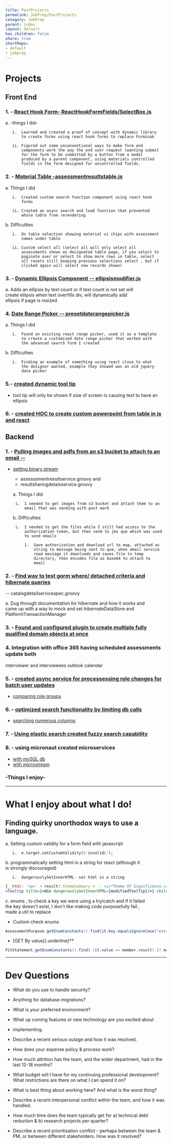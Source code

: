 ```yaml
---  
title: PastProjects  
permalink: JobPrep/PastProjects  
category: JobPrep  
parent: index  
layout: default  
has_children: false  
share: true  
shortRepo:   
- default  
- jobprep  
---  
```

  
# Projects  
## Front End  
  
### 1. - [React Hook Form- ReactHookFormFields/SelectBox.js](https://github.com/14paxton/ReactHookFormDynamicComponents)  
  
   a. -things I did-  
  
       i.  Learned and created a proof of concept with dynamic library  
           to create forms using react hook forms to replace Forminak  
  
       ii. Figured out some unconventional ways to make form and  
           components work the way the end user request (wanting submit  
           for the form to be submitted by a button from a modal  
           produced by a parent component, using materials controlled  
           fields in the form designed for uncontrolled fields.  
  
### 2. - [Material Table -assessmentresultstable.js](https://github.com/14paxton/TableWithAsyncCall)  
  
   a. Things I did  
  
       i.  Created custom search function component using react hook  
           forms  
  
       ii. Created an async search and load function that prevented  
           whole table from rerendering  
  
   b. Difficulties  
  
       i.  On table selection showing material ui chips with assessment  
           names under table  
  
       ii. Custom select all (select all will only select all  
           assessments shown on designated table page, if you select to  
           paginate over or select to show more rows in table, select  
           all resets still keeping previous selections select , but if  
           clicked again will select new records shown)  
  
### 3. - [Dynamic Ellipsis Component -- ellipsismodifier.js](https://github.com/14paxton/DynamicEllipsis)  
  
   a. Adds an ellipsis by text count or if text count is not set will  
   create ellipsis when text overfills div, will dynamically add  
   ellipsis if page is resized  
  
### 4. [Date Range Picker -- presetdaterangepicker.js](https://github.com/14paxton/DateRangePicker)  
  
   a. Things I did  
  
       i.  Found an existing react range picker, used it as a template  
           to create a customized date range picker that worked with  
           the advanced search form I created  
  
   b. Difficulties  
  
       i.  Finding an example of something using react close to what  
           the designer wanted, example they showed was an old jquery  
           data picker  
  
### 5.- [ created dynamic tool tip ](https://gist.github.com/14paxton/9c745874ec384add89c1908c73832594)  
- tool tip will only be shown if size of screen is causing text to have an ellipsis  
  
### 6. - [created HOC to create custom powerpoint from table in js and react](https://github.com/14paxton/TableToPowerPoint)  
  
## Backend  
### 1. - [Pulling images and pdfs from an s3 bucket to attach to an email --](https://gist.github.com/14paxton/1fa8f703b708b9488408c9217a83b3a9)  
- [getting binary stream](https://gist.github.com/14paxton/58da1e0c108fa527c5ec1a770eefa683)  
  - assesssmentresultservice.groovy and  
  -  resultsharingdetalsservice.groovy  
  
   a. Things I did  
  
       i.  I needed to get images from s3 bucket and attach them to an  
           email that was sending with post mark  
  
   b. Difficulties  
  
       i.  I needed to get the files while I still had access to the  
           authorization token, but then send to jms que which was used  
           to send emails  
  
           1.  Save authorization and download url to map, attached as  
               string to message being sent to que, when email service  
               read message it downloads and saves file to temp  
               directory, then encodes file as base64 to attach to  
               email  
  
### 2. - [Find way to test gorm where/ detached criteria and hibernate queries](https://github.com/14paxton/PersonalGrailsNotes/blob/main/Testing.md#mocking-hibernate-used-to-test-methods-using-where-queriers--detached-criteria--criteria-builder)  
   -- catalogdetailservicespec.groovy  
  
   a. Dug through documentation for hibernate and how it works and  
   came up with a way to mock and set hibernateDataStore and  
   PlatformTransactionManager  
  
### 3. - [Found and configured plugin to create multiple fully qualified domain objects at once](https://github.com/14paxton/PersonalGrailsNotes/blob/main/Testing.md#using-test-data-from-buildtest-plugin)  
     
  
### 4. Integration with office 365 having scheduled assessments update both  
   interviewer and interviewees outlook calendar  
  
### 5. - [created async service for processessing role changes for batch user updates](https://gist.github.com/14paxton/ef4f6e91fa7fa44015c41f26a1caf3ae)  
- [comparing role groups](https://gist.github.com/14paxton/b7ff93091f4db71beffb0a37140fa0f2)  
  
### 6. - [optimized search functionality by limiting db calls](https://gist.github.com/14paxton/b5a8d600dc4066010b4067bd8968f613)  
- [searching numerous columns](https://gist.github.com/14paxton/e72c14086f5d9a6a0c58dc8463b93561)  
  
### 7. - [Using elastic search created fuzzy search capability](https://github.com/14paxton/PersonalGrailsNotes/blob/main/ElasticSearch.md)  
  
### 8. - using micronaut created microservices  
- [with mySQL db](https://github.com/14paxton/micronaut_mysql_hibernate)  
- [with microstream](https://github.com/14paxton/micronaut_microstream)  
  
### -Things I enjoy-  
  
  
---  
  
# What I enjoy about what I do!  
  
## Finding quirky unorthodox ways to use a language.  
  
   a. Setting custom validity for a form field with javascript  
  
       i.  e.target.setCustomValidity(\'invalid\');  
  
   b. programmatically setting html in a string for react (although it  
   is strongly discouraged)  
  
       i.  dangerouslySetInnerHTML- set html in a string  
  
```jsx  
{__html: '<p>' + result?.themeSummary + '. <i>*Theme Of Significance.</i></p>'}  
<Tooltip title={<div dangerouslySetInnerHTML={modifiedToolTip}/>} childrenDisplayStyle="inline">  
```  
  
c. enums , to check a key we were using a try/catch and if it failed  
the key doesn't exist, I don't like making code purposefully fail ,  
made a util to replace  
  
- Custom check enums  
  
```java  
AssessmentPurpose.getEnumConstants().find{it.key.equalsIgnoreCase("extrn")}?.value  
```  
  
- [GET By value]{.underline}**  
   
```java  
FitStatement.getEnumConstants().find{ (it.value == member.result) }?.match ?: member.result  
```  
  
  
  
---  
  
# Dev Questions  
  
- What do you use to handle security?  
  
- Anything for database migrations?  
  
-  What is your preferred environment?  
  
- What up coming features or new technology are you excited about  
  
- implementing.  
  
- Describe a recent serious outage and how it was resolved.  
  
- How does your expense policy & process work?  
  
- How much attrition has the team, and the wider department, had in the last 12-18 months?  
  
- What budget will I have for my continuing professional development? What restrictions are there on what I can spend it on?  
  
- What is best thing about working here? And what is the worst thing?  
  
- Describe a recent interpersonal conflict within the team, and how it was handled.  
  
- How much time does the team typically get for a) technical debt reduction & b) research projects per quarter?  
  
- Describe a recent prioritisation conflict - perhaps between the team & PM, or between different stakeholders. How was it resolved?  
